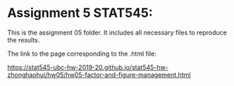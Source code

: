 # Assignment 5 STAT545: 
This is the assignment 05 folder. It includes all necessary files to reproduce the results.

The link to the page corresponding to the .html file:

https://stat545-ubc-hw-2019-20.github.io/stat545-hw-zhonghaohui/hw05/hw05-factor-and-figure-management.html
